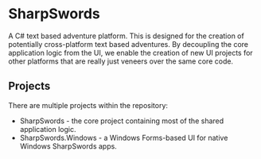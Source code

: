 # SharpSwords
A C# text based adventure platform. This is designed for the creation of potentially cross-platform text based adventures. By decoupling the core application logic from the UI, we enable the creation of new UI projects for other platforms that are really just veneers over the same core code.

## Projects
There are multiple projects within the repository:

* SharpSwords - the core project containing most of the shared application logic.
* SharpSwords.Windows - a Windows Forms-based UI for native Windows SharpSwords apps.
